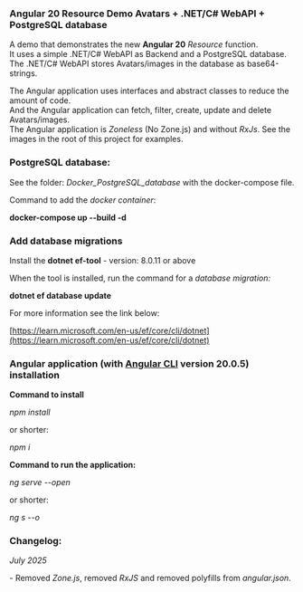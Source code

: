 ### **Angular 20 Resource Demo Avatars + .NET/C# WebAPI + PostgreSQL database**

A demo that demonstrates the new **Angular 20** _Resource_ function.  
It uses a simple .NET/C# WebAPI as Backend and a PostgreSQL database.  
The .NET/C# WebAPI stores Avatars/images in the database as base64-strings.

The Angular application uses interfaces and abstract classes to reduce the amount of code.  
And the Angular application can fetch, filter, create, update and delete Avatars/images.  
The Angular application is _Zoneless_ (No Zone.js) and without _RxJs_.
See the images in the root of this project for examples.

### **PostgreSQL database:**

See the folder: _Docker\_PostgreSQL\_database_ with the docker-compose file.

Command to add the _docker container_:

**docker-compose up --build -d**

### **Add database migrations**

Install the **dotnet ef-tool** - version: 8.0.11 or above

When the tool is installed, run the command for a _database migration:_

**dotnet ef database update**

For more information see the link below:

[https://learn.microsoft.com/en-us/ef/core/cli/dotnet](https://learn.microsoft.com/en-us/ef/core/cli/dotnet)

### **Angular application (with** [**Angular CLI**](https://github.com/angular/angular-cli) **version 20.0.5) installation**

**Command to install**

_npm install_

or shorter:

_npm i_

**Command to run the application:**

_ng serve --open_

or shorter:

_ng s --o_

### **Changelog:**

_July 2025_

\- Removed _Zone.js_, removed _RxJS_ and removed polyfills from _angular.json_.